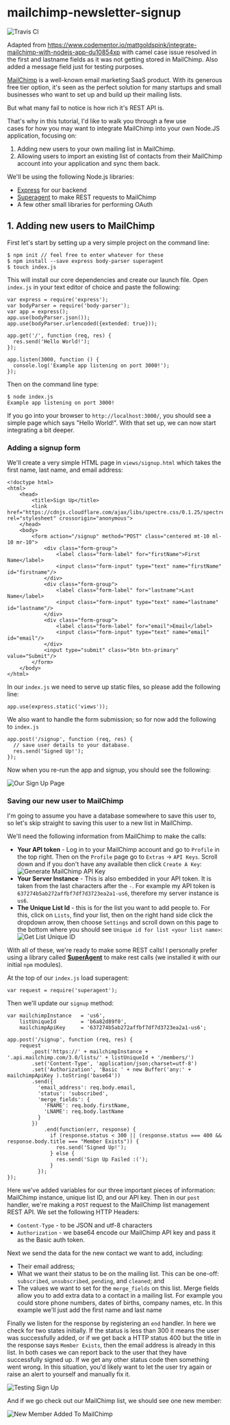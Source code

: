# mailchimp-newsletter-signup
![Travis Cl](https://travis-ci.org/hsandstromOM/mailchimp-newsletter-signup.svg?branch=master)

Adapted from https://www.codementor.io/mattgoldspink/integrate-mailchimp-with-nodejs-app-du10854xp with camel case issue resolved in the first and lastname fields as it was not getting stored in MailChimp. Also added a message field just for testing purposes.

[MailChimp](https://mailchimp.com/) is a well-known email marketing SaaS product. With its generous free tier option, it's seen as the perfect solution for many startups and small businesses who want to set up and build up their mailing lists.

But what many fail to notice is how rich it's REST API is.

That's why in this tutorial, I'd like to walk you through a few use  
cases for how you may want to integrate MailChimp into your own Node.JS application, focusing on:

1.  Adding new users to your own mailing list in MailChimp.
2.  Allowing users to import an existing list of contacts from their MailChimp account into your application and sync them back.

We'll be using the following Node.js libraries:

*   [Express](https://expressjs.com/) for our backend
*   [Superagent](https://visionmedia.github.io/superagent/) to make REST requests to MailChimp
*   A few other small libraries for performing OAuth

## [](#1-adding-new-users-to-mailchimp)1\. Adding new users to MailChimp

First let's start by setting up a very simple project on the command line:

    $ npm init // feel free to enter whatever for these
    $ npm install --save express body-parser superagent
    $ touch index.js

This will install our core dependencies and create our launch file. Open `index.js` in your text editor of choice and paste the following:

    var express = require('express');
    var bodyParser = require('body-parser');
    var app = express();
    app.use(bodyParser.json());
    app.use(bodyParser.urlencoded({extended: true}));

    app.get('/', function (req, res) {
      res.send('Hello World!');
    });

    app.listen(3000, function () {
      console.log('Example app listening on port 3000!');
    });

Then on the command line type:

    $ node index.js
    Example app listening on port 3000!

If you go into your browser to `http://localhost:3000/`, you should see a simple page which says "Hello World!". With that set up, we can now start integrating a bit deeper.

### [](#adding-a-signup-form)Adding a signup form

We'll create a very simple HTML page in `views/signup.html` which takes the first name, last name, and email address:

    <!doctype html>
    <html>
        <head>
            <title>Sign Up</title>
            <link href="https://cdnjs.cloudflare.com/ajax/libs/spectre.css/0.1.25/spectre.min.css" rel="stylesheet" crossorigin="anonymous">
        </head>
        <body>
            <form action="/signup" method="POST" class="centered mt-10 ml-10 mr-10">
                <div class="form-group">
                    <label class="form-label" for="firstName">First Name</label>
                    <input class="form-input" type="text" name="firstName" id="firstname"/>
                </div>
                <div class="form-group">
                    <label class="form-label" for="lastname">Last Name</label>
                    <input class="form-input" type="text" name="lastname" id="lastname"/>
                </div>
                <div class="form-group">
                    <label class="form-label" for="email">Email</label>
                    <input class="form-input" type="text" name="email" id="email"/>
                </div>
                <input type="submit" class="btn btn-primary" value="Submit"/>
            </form>
        </body>
    </html>

In our `index.js` we need to serve up static files, so please add the following line:

    app.use(express.static('views'));

We also want to handle the form submission; so for now add the following to `index.js`

    app.post('/signup', function (req, res) {
      // save user details to your database.
      res.send('Signed Up!');
    });

Now when you re-run the app and signup, you should see the following:

![Our Sign Up Page](https://process.filestackapi.com/cache=expiry:max/knQGdelCSNuqnRYbo052)

### [](#saving-our-new-user-to-mailchimp)Saving our new user to MailChimp

I'm going to assume you have a database somewhere to save this user to, so let's skip straight to saving this user to a new list in MailChimp.

We'll need the following information from MailChimp to make the calls:

*   **Your API token** - Log in to your MailChimp account and go to `Profile` in the top right. Then on the `Profile` page go to `Extras` -> `API Keys`. Scroll down and if you don't have any available then click `Create A Key`:![Generate MailChimp API Key](https://process.filestackapi.com/cache=expiry:max/tuWz2QtLR3OUBA2IifMC)
*   **Your Server Instance** - This is also embedded in your API token. It is taken from the last characters after the `-`. For example my API token is `637274b5ab272affbf7df7d3723ea2a1-us6`, therefore my server instance is `us6`.
*   **The Unique List Id** - this is for the list you want to add people to. For this, click on `Lists`, find your list, then on the right hand side click the dropdown arrow, then choose `Settings` and scroll down on this page to the bottom where you should see `Unique id for list <your list name>`:![Get List Unique ID](https://process.filestackapi.com/cache=expiry:max/A64hWWQ4WbTGSNLUUgbg)

With all of these, we're ready to make some REST calls! I personally prefer using a library called **[SuperAgent](https://visionmedia.github.io/superagent/)** to make rest calls (we installed it with our initial `npm` modules).

At the top of our `index.js` load superagent:

    var request = require('superagent');

Then we'll update our `signup` method:

    var mailchimpInstance   = 'us6',
        listUniqueId        = 'b6a82d89f0',
        mailchimpApiKey     = '637274b5ab272affbf7df7d3723ea2a1-us6';

    app.post('/signup', function (req, res) {
        request
            .post('https://' + mailchimpInstance + '.api.mailchimp.com/3.0/lists/' + listUniqueId + '/members/')
            .set('Content-Type', 'application/json;charset=utf-8')
            .set('Authorization', 'Basic ' + new Buffer('any:' + mailchimpApiKey ).toString('base64'))
            .send({
              'email_address': req.body.email,
              'status': 'subscribed',
              'merge_fields': {
                'FNAME': req.body.firstName,
                'LNAME': req.body.lastName
              }
            })
                .end(function(err, response) {
                  if (response.status < 300 || (response.status === 400 && response.body.title === "Member Exists")) {
                    res.send('Signed Up!');
                  } else {
                    res.send('Sign Up Failed :(');
                  }
              });
    });

Here we've added variables for our three important pieces of information: MailChimp instance, unique list ID, and our API key. Then in our `post` handler, we're making a `POST` request to the MailChimp list management REST API. We set the following HTTP Headers:

*   `Content-Type` - to be JSON and utf-8 characters
*   `Authorization` - we base64 encode our MailChimp API key and pass it as the Basic auth token.

Next we send the data for the new contact we want to add, including:

*   Their email address;
*   What we want their status to be on the mailing list. This can be one-off: `subscribed`, `unsubscribed`, `pending`, and `cleaned`; and
*   The values we want to set for the `merge_fields` on this list. Merge fields allow you to add extra data to a contact in a mailing list. For example you could store phone numbers, dates of births, company names, etc. In this example we'll just add the first name and last name

Finally we listen for the response by registering an `end` handler. In here we check for two states initially. If the status is less than 300 it means the user was successfully added, or if we get back a HTTP status 400 but the title in the response says `Member Exists`, then the email address is already in this list. In both cases we can report back to the user that they have successfully signed up. If we get any other status code then something went wrong. In this situation, you'd likely want to let the user try again or raise an alert to yourself and manually fix it.

![Testing Sign Up](https://process.filestackapi.com/cache=expiry:max/S42W4UmSTeKAFlVe4wxg)

And if we go check out our MailChimp list, we should see one new member:

![New Member Added To MailChimp](https://process.filestackapi.com/cache=expiry:max/5KioYOBQ6HDvKlqLcRsQ)

